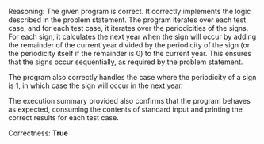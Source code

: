 Reasoning:
The given program is correct. It correctly implements the logic described in the problem statement. The program iterates over each test case, and for each test case, it iterates over the periodicities of the signs. For each sign, it calculates the next year when the sign will occur by adding the remainder of the current year divided by the periodicity of the sign (or the periodicity itself if the remainder is 0) to the current year. This ensures that the signs occur sequentially, as required by the problem statement.

The program also correctly handles the case where the periodicity of a sign is 1, in which case the sign will occur in the next year.

The execution summary provided also confirms that the program behaves as expected, consuming the contents of standard input and printing the correct results for each test case.

Correctness: **True**